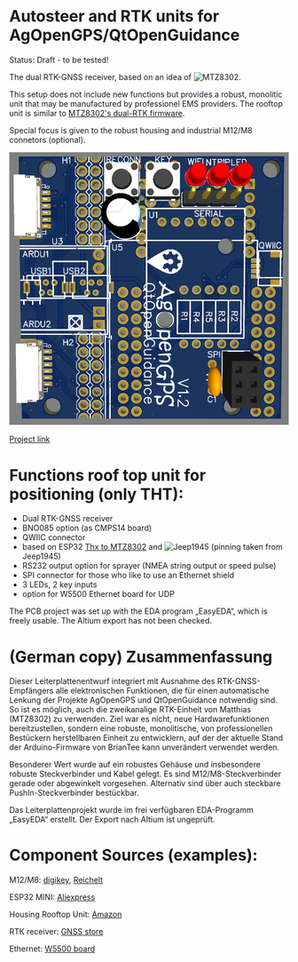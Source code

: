 # Autosteer and RTK units for AgOpenGPS/QtOpenGuidance  
Status: Draft - to be tested!

The dual RTK-GNSS receiver, based on an idea of ![MTZ8302](https://github.com/mtz8302/AOG_GPS_ESP32).

This setup does not include new functions but provides a robust, monolitic unit  that may be manufactured by professionel EMS providers. The rooftop unit is similar to [MTZ8302's dual-RTK firmware](https://github.com/mtz8302/AOG_GPS_ESP32). 

Special focus is given to the robust housing and industrial M12/M8 connetors (optional). 

![pic](3D.png?raw=true)

[Project link](https://easyeda.com/GoRoNb/autosteer-for-agopengps_copy_copy_copy_copy)
# Functions roof top unit for positioning (only THT):
- Dual RTK-GNSS receiver
- BNO085 option (as CMPS14 board)
- QWIIC connector
- based on ESP32 [Thx to MTZ8302](https://github.com/mtz8302/AOG_GPS_ESP32) and ![Jeep1945](https://github.com/Jeep1945/Dualheading) (pinning taken from Jeep1945)
- RS232 output option for sprayer (NMEA string output or speed pulse)
- SPI connector for those who like to use an Ethernet shield
- 3 LEDs, 2 key inputs
- option for W5500 Ethernet board for UDP

The PCB project was set up with the EDA program „EasyEDA“, which is freely usable. The Altium export has not been checked. 

# (German copy) Zusammenfassung

Dieser Leiterplattenentwurf integriert mit Ausnahme des RTK-GNSS-Empfängers alle elektronischen Funktionen, die für einen automatische Lenkung der Projekte AgOpenGPS und QtOpenGuidance notwendig sind. So ist es möglich, auch die zweikanalige RTK-Einheit von Matthias (MTZ8302) zu verwenden. Ziel war es nicht, neue Hardwarefunktionen bereitzustellen, sondern eine robuste, monolitische, von professionellen Bestückern herstellbaren Einheit zu entwicklern, auf der der aktuelle Stand der Arduino-Firmware von BrianTee kann unverändert verwendet werden. 

Besonderer Wert wurde auf ein robustes Gehäuse und insbesondere robuste Steckverbinder und Kabel gelegt. Es sind M12/M8-Steckverbinder gerade oder abgewinkelt vorgesehen. Alternativ sind über auch steckbare PushIn-Steckverbinder bestückbar.

Das Leiterplattenprojekt wurde im frei verfügbaren EDA-Programm „EasyEDA“ erstellt. Der Export nach Altium ist ungeprüft. 

# Component Sources (examples):

M12/M8:	    [digikey](https://www.digikey.com), [Reichelt](https://www.reichelt.de/de/en/sensor-actor-connectors-c7505.html?MANUFACTURER=CONEC&START=0&OFFSET=16&LANGUAGE=EN&&r=1)

ESP32 MINI:	[Aliexpress](https://de.aliexpress.com/wholesale?catId=0&SearchText=esp32+mini)

Housing Rooftop Unit: [Amazon](http://www.amazon.de/dp/B076KJZJN5/)

RTK receiver: [GNSS store](https://www.gnss.store/gnss-gps-modules/105-ublox-zed-f9p-rtk-gnss-receiver-board-with-sma-base-or-rover.html)

Ethernet: [W5500 board](https://de.aliexpress.com/item/32598945210.html)

